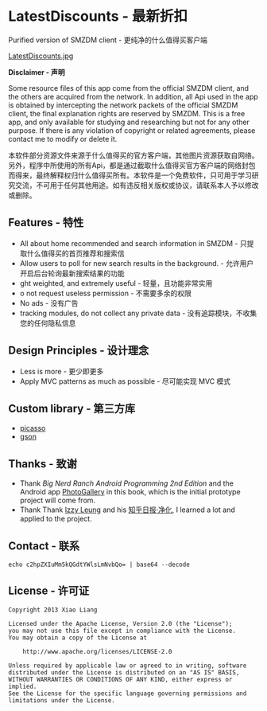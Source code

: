 # LatestDiscounts - 最新折扣

Purified version of SMZDM client - 更纯净的什么值得买客户端

[LatestDiscounts.jpg](https://raw.githubusercontent.com/shier2nd/LatestDiscounts/master/LatestDiscounts.jpg)

__Disclaimer - 声明__

Some resource files of this app come from the official SMZDM client, and the others are acquired from the network. In addition, all Api used in the app is obtained by intercepting the network packets of the official SMZDM client, the final explanation rights are reserved by SMZDM. This is a free app, and only available for studying and researching but not for any other purpose. If there is any violation of copyright or related agreements, please contact me to modify or delete it.

本软件部分资源文件来源于什么值得买的官方客户端，其他图片资源获取自网络。另外，程序中所使用的所有Api，都是通过截取什么值得买官方客户端的网络封包而得来，最终解释权归什么值得买所有。本软件是一个免费软件，只可用于学习研究交流，不可用于任何其他用途。如有违反相关版权或协议，请联系本人予以修改或删除。

## Features - 特性
  - All about home recommended and search information in SMZDM - 只提取什么值得买的首页推荐和搜索信
  - Allow users to poll for new search results in the background. - 允许用户开启后台轮询最新搜索结果的功能
  - ght weighted, and extremely useful - 轻量，且功能非常实用
  - o not request useless permission - 不需要多余的权限
  - No ads - 没有广告
  - tracking modules, do not collect any private data - 没有追踪模块，不收集您的任何隐私信息

## Design Principles - 设计理念
  - Less is more - 更少即更多
  - Apply MVC patterns as much as possible - 尽可能实现 MVC 模式

## Custom library - 第三方库
  - [picasso](https://github.com/square/picasso)
  - [gson](https://github.com/google/gson)

## Thanks - 致谢
  - Thank *Big Nerd Ranch Android Programming 2nd Edition* and the Android app [PhotoGallery](https://github.com/shier2nd/bnr-PhotoGallery) in this book, which is the initial prototype project will come from.
  - Thank Thank [Izzy Leung](https://github.com/izzyleung) and his [知乎日报·净化](https://github.com/izzyleung/ZhihuDailyPurify), I learned a lot and applied to the project.

## Contact - 联系

`echo c2hpZXIuMm5kQGdtYWlsLmNvbQo= | base64 --decode`

## License - 许可证
    Copyright 2013 Xiao Liang

    Licensed under the Apache License, Version 2.0 (the "License");
    you may not use this file except in compliance with the License.
    You may obtain a copy of the License at

        http://www.apache.org/licenses/LICENSE-2.0

    Unless required by applicable law or agreed to in writing, software
    distributed under the License is distributed on an "AS IS" BASIS,
    WITHOUT WARRANTIES OR CONDITIONS OF ANY KIND, either express or implied.
    See the License for the specific language governing permissions and
    limitations under the License.
